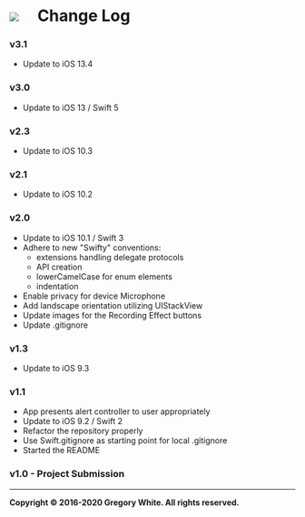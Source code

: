 # ![][AppIcon]&nbsp;&nbsp;&nbsp;&nbsp;&nbsp;Change Log

### v3.1
* Update to iOS 13.4

### v3.0
* Update to iOS 13 / Swift 5

### v2.3
* Update to iOS 10.3

### v2.1
* Update to iOS 10.2

### v2.0
* Update to iOS 10.1 / Swift 3
* Adhere to new "Swifty" conventions: 
  - extensions handling delegate protocols
  - API creation
  - lowerCamelCase for enum elements
  - indentation</br>
* Enable privacy for device Microphone
* Add landscape orientation utilizing UIStackView
* Update images for the Recording Effect buttons
* Update .gitignore

### v1.3
* Update to iOS 9.3

### v1.1 
* App presents alert controller to user appropriately<br/>
* Update to iOS 9.2 / Swift 2
* Refactor the repository properly
* Use Swift.gitignore as starting point for local .gitignore
* Started the README

### v1.0 - Project Submission

---
**Copyright © 2016-2020 Gregory White. All rights reserved.**



[AppIcon]:  ../images/PitchPerfectAppIcon_80.png
